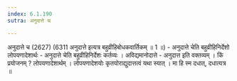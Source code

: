 ```yaml
---
index: 6.1.190
sutra: अनुदात्ते च

---
```

 अनुदात्ते च (2627) (6311 अनुदात्ते इत्यत्र बहुव्रीहिबोधकवार्तिकम् ॥ 1 ॥) - अनुदात्ते चेति बहुव्रीहिनिर्देशो लोपयणादेशार्थः - अनुदात्ते चेति बहुव्रीहिनिर्देशः कर्तव्यः । अविद्यमानोदात्ते  -  अनुदात्त इति वक्तव्यम् । किं प्रयोजनम् ? लोपयणादेशार्थम् । लोपयणादेशयोः कृतयोराद्युदात्तत्वं यथा स्यात् । मा हि स्म दधात्, दधात्यत्र ॥ 